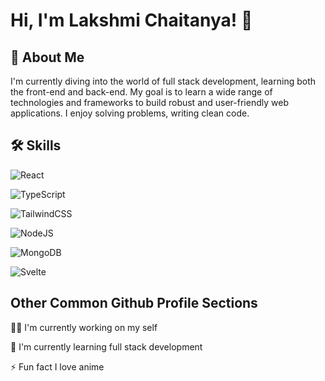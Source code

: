 
# Hi, I'm Lakshmi Chaitanya! 👋


## 🚀 About Me
I'm currently diving into the world of full stack development, learning both the front-end and back-end. My goal is to learn a wide range of technologies and frameworks to build robust and user-friendly web applications. I enjoy solving problems, writing clean code.

## 🛠 Skills

![React](https://img.shields.io/badge/react-%2320232a.svg?style=for-the-badge&logo=react&logoColor=%2361DAFB) 

![TypeScript](https://img.shields.io/badge/typescript-%23007ACC.svg?style=for-the-badge&logo=typescript&logoColor=white)

![TailwindCSS](https://img.shields.io/badge/tailwindcss-%2338B2AC.svg?style=for-the-badge&logo=tailwind-css&logoColor=white)

![NodeJS](https://img.shields.io/badge/node.js-6DA55F?style=for-the-badge&logo=node.js&logoColor=white)

![MongoDB](https://img.shields.io/badge/MongoDB-%234ea94b.svg?style=for-the-badge&logo=mongodb&logoColor=white)

![Svelte](https://img.shields.io/badge/svelte-%23f1413d.svg?style=for-the-badge&logo=svelte&logoColor=white)


## Other Common Github Profile Sections
👩‍💻 I'm currently working on my self

🧠 I'm currently learning full stack development

⚡️ Fun fact I love anime

